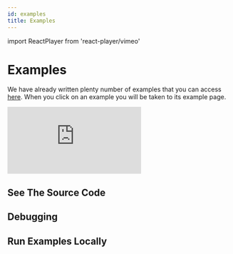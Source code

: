 ```yaml
---
id: examples
title: Examples
---
```

import ReactPlayer from 'react-player/vimeo'

# Examples

We have already written plenty number of examples that you can access [here](/docs/examples).
When you click on an example you will be taken to its example page.

<!-- /For some reason vimeo gives CORS erros for embed -->
<div style={{padding:"56.25% 0 0 0", position:"relative"}}>
    <iframe src="https://player.vimeo.com/video/694244249?h=06d45e5a5f&amp;badge=0&amp;autopause=0&amp;player_id=0&amp;app_id=58479&amp;dnt=1"
    frameBorder="0" allow="cross-origin-isolated" allowFullScreen style= {{ position:"absolute",top:0,left:0,width:"100%",height:"100%"}} title="Examples"></iframe>
</div>


## See The Source Code


## Debugging


## Run Examples Locally

